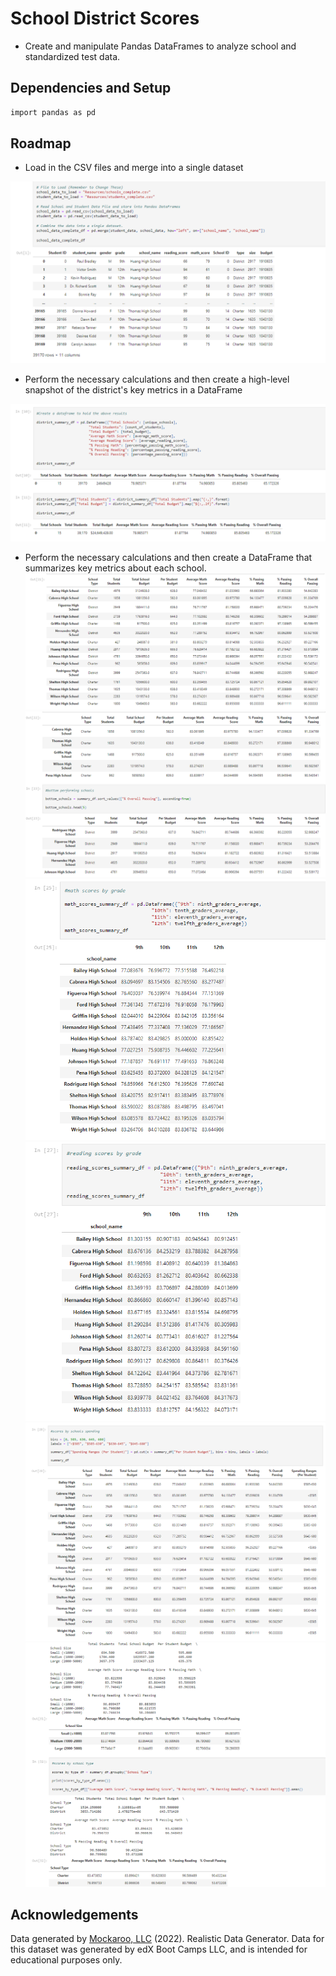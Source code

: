 
#  School District Scores

- Create and manipulate Pandas DataFrames to analyze school and standardized test data.

## Dependencies and Setup

```bash
import pandas as pd
```


## Roadmap

- Load in the CSV files and merge into a single dataset

![App Screenshot](https://raw.githubusercontent.com/gnimeth/School_district_scores/main/Outputs/Screenshot_20230205_072020.png)

- Perform the necessary calculations and then create a high-level snapshot of the district's key metrics in a DataFrame

![App Screenshot](https://raw.githubusercontent.com/gnimeth/School_district_scores/main/Outputs/Screenshot_20230205_072854.png)

- Perform the necessary calculations and then create a DataFrame that summarizes key metrics about each school.
![App Screenshot](https://raw.githubusercontent.com/gnimeth/School_district_scores/main/Outputs/Screenshot_20230205_072120.png)
![App Screenshot](https://raw.githubusercontent.com/gnimeth/School_district_scores/main/Outputs/Screenshot_20230205_072940.png)
![App Screenshot](https://raw.githubusercontent.com/gnimeth/School_district_scores/main/Outputs/Screenshot_20230205_072949.png)
![App Screenshot](https://raw.githubusercontent.com/gnimeth/School_district_scores/main/Outputs/Screenshot_20230205_072959.png)
![App Screenshot](https://raw.githubusercontent.com/gnimeth/School_district_scores/main/Outputs/Screenshot_20230205_073013.png)
![App Screenshot](https://raw.githubusercontent.com/gnimeth/School_district_scores/main/Outputs/Screenshot_20230205_073050.png)



## Acknowledgements
Data generated by [Mockaroo, LLC](https://mockaroo.com/) (2022). Realistic Data Generator. Data for this dataset was generated by edX Boot Camps LLC, and is intended for educational purposes only.
